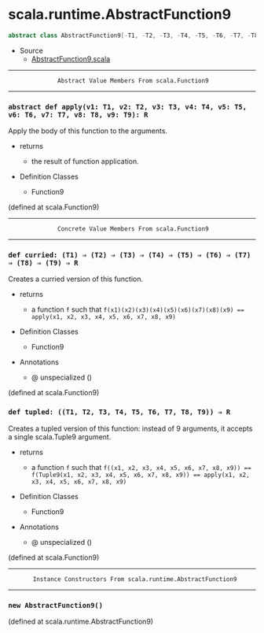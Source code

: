 
#                       scala.runtime.AbstractFunction9                       #

```scala
abstract class AbstractFunction9[-T1, -T2, -T3, -T4, -T5, -T6, -T7, -T8, -T9, +R] extends (T1, T2, T3, T4, T5, T6, T7, T8, T9) ⇒ R
```

* Source
  * [AbstractFunction9.scala](https://github.com/scala/scala/tree/6d09a1ba5f/src/library/scala/runtime/AbstractFunction9.scala#L1)


--------------------------------------------------------------------------------
                  Abstract Value Members From scala.Function9
--------------------------------------------------------------------------------


### `abstract def apply(v1: T1, v2: T2, v3: T3, v4: T4, v5: T5, v6: T6, v7: T7, v8: T8, v9: T9): R` ###

Apply the body of this function to the arguments.

* returns
  * the result of function application.

* Definition Classes
  * Function9

(defined at scala.Function9)


--------------------------------------------------------------------------------
                  Concrete Value Members From scala.Function9
--------------------------------------------------------------------------------


### `def curried: (T1) ⇒ (T2) ⇒ (T3) ⇒ (T4) ⇒ (T5) ⇒ (T6) ⇒ (T7) ⇒ (T8) ⇒ (T9) ⇒ R` ###

Creates a curried version of this function.

* returns
  * a function `f` such that
     `f(x1)(x2)(x3)(x4)(x5)(x6)(x7)(x8)(x9) == apply(x1, x2, x3, x4, x5, x6, x7, x8, x9)`

* Definition Classes
  * Function9
* Annotations
  * @ unspecialized ()

(defined at scala.Function9)


### `def tupled: ((T1, T2, T3, T4, T5, T6, T7, T8, T9)) ⇒ R`                 ###

Creates a tupled version of this function: instead of 9 arguments, it accepts a
single scala.Tuple9 argument.

* returns
  * a function `f` such that
     `f((x1, x2, x3, x4, x5, x6, x7, x8, x9)) == f(Tuple9(x1, x2, x3, x4, x5, x6, x7, x8, x9)) == apply(x1, x2, x3, x4, x5, x6, x7, x8, x9)`

* Definition Classes
  * Function9
* Annotations
  * @ unspecialized ()

(defined at scala.Function9)


--------------------------------------------------------------------------------
           Instance Constructors From scala.runtime.AbstractFunction9
--------------------------------------------------------------------------------


### `new AbstractFunction9()`                                                ###
(defined at scala.runtime.AbstractFunction9)
